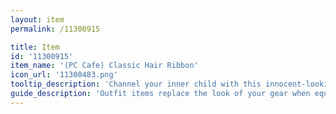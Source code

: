 ```yaml
---
layout: item
permalink: /11300915

title: Item
id: '11300915'
item_name: '(PC Cafe) Classic Hair Ribbon'
icon_url: '11300483.png'
tooltip_description: 'Channel your inner child with this innocent-looking ribbon.'
guide_description: 'Outfit items replace the look of your gear when equipped.'
---
```

